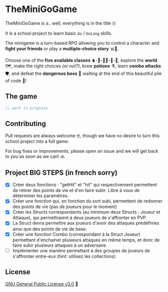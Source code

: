 # TheMiniGoGame

TheMiniGoGame is a.. well, everything is in the title 🙄

It is a school project to learn basic *`Go`* / *`GoLang`* skills.

The minigame is a turn-based RPG allowing you to control a character and **fight your friends** or play a **multiple-choice story** 📊💬.

Choose one of the **five available classes** ♞-🏹-🐱‍👤-🙏-💪, explore the **world** 🗺️, make the right choices *(or not?)*, brew **potions** ⚗️, learn **combo attacks** 🛡️, and defeat the **dangerous boss** 👹 waiting at the end of this beautiful pile of code 🎉!

## The game

```go
// work in progress
```

## Contributing
Pull requests are always welcome 🤓, though we have no desire to turn this school project into a full game.

For bug fixes or improvements, please open an issue and we will get back to you as soon as we can! 🔜

## Project BIG STEPS (in french sorry)
- [x] Créer deux fonctions : "getHit" et "hit" qui respectivement permettent de retirer des points de vie et d'en faire subir. Libre à vous de déterminer les paramètres.
- [x] Créer une fonction qui, en fonction du sort subi, permettent de redonner des points de vie (pas de joueurs pour le moment)
- [X] Créer les Structs correspondants (au minimum deux Structs : Joueur et Attaque), qui permettraient à deux joueurs de s'affronter en PVP.
- [X] La Struct devra permettre aux joueurs d'avoir des attaques prédéfinies ainsi que des points de vie de base.
- [X] Créer une fonction Combo (correspondant à la Struct Joueur) permettant d'enchainer plusieurs attaques
en même temps, et donc de faire subir plusieurs attaques à un adversaire.
- [ ] Implémenter une manière permettant à des groupes de joueurs de s'affronter entre-eux (hint: utilisez les collections)

## License
[GNU General Public License v3.0](https://choosealicense.com/licenses/gpl-3.0/) 🥐